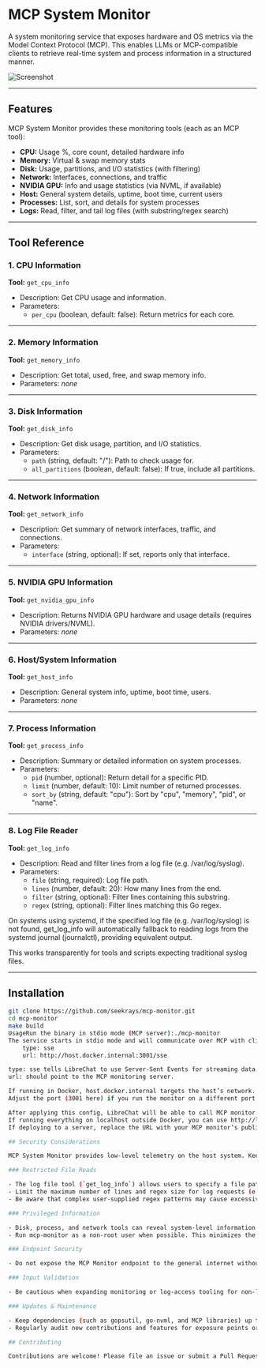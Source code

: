 # MCP System Monitor

A system monitoring service that exposes hardware and OS metrics via the Model Context Protocol (MCP). This enables LLMs or MCP-compatible clients to retrieve real-time system and process information in a structured manner.

![Screenshot](./doc/snapshot-1.png)

---

## Features

MCP System Monitor provides these monitoring tools (each as an MCP tool):

- **CPU:** Usage %, core count, detailed hardware info
- **Memory:** Virtual & swap memory stats
- **Disk:** Usage, partitions, and I/O statistics (with filtering)
- **Network:** Interfaces, connections, and traffic
- **NVIDIA GPU:** Info and usage statistics (via NVML, if available)
- **Host:** General system details, uptime, boot time, current users
- **Processes:** List, sort, and details for system processes
- **Logs:** Read, filter, and tail log files (with substring/regex search)

---

## Tool Reference

### 1. CPU Information

**Tool:** `get_cpu_info`

- Description: Get CPU usage and information.
- Parameters:
  - `per_cpu` (boolean, default: false): Return metrics for each core.

---

### 2. Memory Information

**Tool:** `get_memory_info`

- Description: Get total, used, free, and swap memory info.
- Parameters: _none_

---

### 3. Disk Information

**Tool:** `get_disk_info`

- Description: Get disk usage, partition, and I/O statistics.
- Parameters:
  - `path` (string, default: "/"): Path to check usage for.
  - `all_partitions` (boolean, default: false): If true, include all partitions.

---

### 4. Network Information

**Tool:** `get_network_info`

- Description: Get summary of network interfaces, traffic, and connections.
- Parameters:
  - `interface` (string, optional): If set, reports only that interface.

---

### 5. NVIDIA GPU Information

**Tool:** `get_nvidia_gpu_info`

- Description: Returns NVIDIA GPU hardware and usage details (requires NVIDIA drivers/NVML).
- Parameters: _none_

---

### 6. Host/System Information

**Tool:** `get_host_info`

- Description: General system info, uptime, boot time, users.
- Parameters: _none_

---

### 7. Process Information

**Tool:** `get_process_info`

- Description: Summary or detailed information on system processes.
- Parameters:
  - `pid` (number, optional): Return detail for a specific PID.
  - `limit` (number, default: 10): Limit number of returned processes.
  - `sort_by` (string, default: "cpu"): Sort by "cpu", "memory", "pid", or "name".

---

### 8. Log File Reader

**Tool:** `get_log_info`

- Description: Read and filter lines from a log file (e.g. /var/log/syslog).
- Parameters:
  - `file` (string, required): Log file path.
  - `lines` (number, default: 20): How many lines from the end.
  - `filter` (string, optional): Filter lines containing this substring.
  - `regex` (string, optional): Filter lines matching this Go regex.

On systems using systemd, if the specified log file (e.g. /var/log/syslog) is not found, get_log_info will automatically fallback to reading logs from the systemd journal (journalctl), providing equivalent output.

This works transparently for tools and scripts expecting traditional syslog files.

---

## Installation

```bash
git clone https://github.com/seekrays/mcp-monitor.git
cd mcp-monitor
make build
UsageRun the binary in stdio mode (MCP server):./mcp-monitor
The service starts in stdio mode and will communicate over MCP with clients.LibreChat IntegrationTo connect MCP System Monitor to LibreChat or any compatible AI orchestration tool that supports SSE-based Model Context Protocol (MCP) endpoints, add the following configuration to your config.yaml or settings file:monitor:
    type: sse
    url: http://host.docker.internal:3001/sse

type: sse tells LibreChat to use Server-Sent Events for streaming data.
url: should point to the MCP monitoring server.

If running in Docker, host.docker.internal targets the host’s network.
Adjust the port (3001 here) if you run the monitor on a different port.

After applying this config, LibreChat will be able to call MCP monitor tools to view and query live system information.Note:
If running everything on localhost outside Docker, you can use http://localhost:3001/sse.
If deploying to a server, replace the URL with your MCP monitor’s public endpoint.

## Security Considerations

MCP System Monitor provides low-level telemetry on the host system. Keep the following in mind for secure deployments:

### Restricted File Reads

- The log file tool (`get_log_info`) allows users to specify a file path. By default, it can read any file your process user has access to. To avoid disclosure of sensitive files, restrict allowed log file locations to a known safe directory (e.g., `/var/log`) and reject paths containing `..` or not matching your allowlist.
- Limit the maximum number of lines and regex size for log requests (e.g., 1000 lines, modest regex).
- Be aware that complex user-supplied regex patterns may cause excessive CPU use (ReDoS risk) or cause unresponsiveness.

### Privileged Information

- Disk, process, and network tools can reveal system-level information and the list of running processes, users, and interfaces. Restrict access to the MCP endpoint so only trusted clients can connect.
- Run mcp-monitor as a non-root user when possible. This minimizes the harm if a tool is abused or a vulnerability is discovered.

### Endpoint Security

- Do not expose the MCP Monitor endpoint to the general internet without strict authentication and access controls. All tools are intended for integration with trusted, local LLM or orchestration frameworks.

### Input Validation

- Be cautious when expanding monitoring or log-access tooling for non-local or multi-user scenarios. Sanitize and validate all incoming parameters that access files or process critical resources.

### Updates & Maintenance

- Keep dependencies (such as gopsutil, go-nvml, and MCP libraries) up to date for the latest security fixes.
- Regularly audit new contributions and features for exposure points or misuse of system calls.

## Contributing

Contributions are welcome! Please file an issue or submit a Pull Request.Maintainer: seekrays
